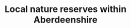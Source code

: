 ---
schema: default
title: Local nature reserves within Aberdeenshire
organization: Aberdeenshire Council
notes: 
resources:

  - name: Local nature reserves within Aberdeenshire KMZ
  - url: https://online.aberdeenshire.gov.uk/apps/OpenData/kml/aberdeenshire_local_nature_reserves.kmz
  - format: KMZ

license: Open Government Licence 3.0 (United Kingdom)
category:

  - 


  - Nature

  -  conservation

maintainer: Tim Wisniewski
maintainer_email: tim@timwis.com
---
